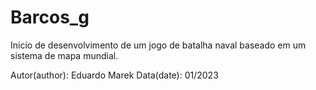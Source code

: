 # Barcos_g

Inicio de desenvolvimento de um jogo de batalha naval baseado em um sistema de mapa mundial.

Autor(author): Eduardo Marek Data(date): 01/2023
